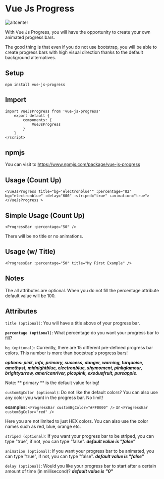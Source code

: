 # Vue Js Progress


![altcenter](https://www.mustafacagri.com/wp-content/uploads/2020/10/vue-js-progress.gif "Vue Js Progress")


With Vue Js Progress, you will have the opportunity to create your own animated progress bars.

The good thing is that even if you do not use bootstrap, you will be able to create progress bars with high visual direction thanks to the default background alternatives.

## Setup

```npm install vue-js-progress```

## Import
```<script>
import VueJsProgress from 'vue-js-progress'
    export default {
        components: {
            VueJsProgress 
        }
    }
</script>
```

## npmjs
You can visit to https://www.npmjs.com/package/vue-js-progress

## Usage (Count Up)
```
<VueJsProgress title="bg='electronblue'" :percentage="82" bg="electronblue" :delay="600" :striped="true" :animation="true"></VueJsProgress >
```


## Simple Usage (Count Up)
```
<ProgressBar :percentage="50" />
```

There will be no title or no animations.


## Usage (w/ Title)
```
<ProgressBar :percentage="50" title="My First Example" />
```

## Notes
The all attributes are optional. When you do not fill the percentage attribute default value will be 100.

## Attributes
`title (optional)`: You will have a title above of your progress bar.

**`percentage (optional)`**: What percentage do you want your progress bar to fill?

`bg (optional)`: Currently, there are 15 different pre-defined progress bar colors. This number is more than bootstrap's progress bars!
 
***options: pink, info, primary, success, danger, warning, turquoise, amethyst, midnightblue, electronblue, shymoment, pinkglamour, brightyarrow, americanriver, picopink, exodusfruit, pureapple***.

Note: ** primary ** is the default value for bg!

`customBgColor (optional)`: Do not like the default colors? You can also use any color you want in the progress bar. No limit!
 
**examples**: ```<ProgressBar customBgColor="#FF0000" />``` or ```<ProgressBar customBgColor="red" />```

Here you are not limited to just HEX colors. You can also use the color names such as red, blue, orange etc.


`striped (optional)`: If you want your progress bar to be striped, you can type "true", if not, you can type "false". ***default value is "false"***

`animation (optional)`: If you want your progress bar to be animated, you can type "true", if not, you can type "false". ***default value is "false"***

`delay (optional)`: Would you like your progress bar to start after a certain amount of time (in millisecond)? ***default value is "0"***